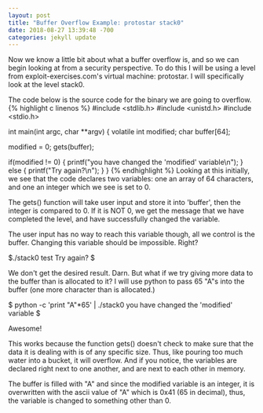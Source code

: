 ```yaml
---
layout: post
title: "Buffer Overflow Example: protostar stack0"
date: 2018-08-27 13:39:48 -700
categories: jekyll update
---
```

Now we know a little bit about what a buffer overflow is, and so we can begin looking at from a security perspective.
To do this I will be using a level from exploit-exercises.com's virtual machine: protostar. I will specifically look at the level stack0.

The code below is the source code for the binary we are going to overflow.
{% highlight c linenos %}
#include <stdlib.h>
#include <unistd.h>
#include <stdio.h>

int main(int argc, char **argv)
{
  volatile int modified;
  char buffer[64];

  modified = 0;
  gets(buffer);

  if(modified != 0) {
      printf("you have changed the 'modified' variable\n");
  } else {
      printf("Try again?\n");
  }
}
{% endhighlight %}
Looking at this initially, we see that the code declares two variables: one an array of 64 characters, and one an integer which we see is set to 0.

The gets() function will take user input and store it into 'buffer', then the integer is compared to 0. If it is NOT 0, we get the message that we have completed the level, and have successfully changed the variable.

The user input has no way to reach this variable though, all we control is the buffer. Changing this variable should be impossible. Right?

$./stack0
test
Try again?
$

We don't get the desired result. Darn. But what if we try giving more data to the buffer than is allocated to it? I will use python to pass 65 "A"s into the buffer (one more character than is allocated.)

$ python -c 'print "A"*65' | ./stack0
you have changed the 'modified' variable
$

Awesome!

This works because the function gets() doesn't check to make sure that the data it is dealing with is of any specific size. Thus, like pouring too much water into a bucket, it will overflow. And if you notice, the variables are declared right next to one another, and are next to each other in memory.

The buffer is filled with "A" and since the modified variable is an integer, it is overwritten with the ascii value of "A" which is 0x41 (65 in decimal), thus, the variable is changed to something other than 0.